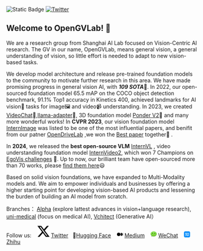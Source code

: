 

<!-- [![opengvlab stars](https://img.shields.io/github/stars/opengvlab?style=social)](https://github.com/opengvlab) + [![Alpha-VLLM stars](https://img.shields.io/github/stars/Alpha-VLLM?style=social)](https://github.com/Alpha-VLLM) + [![uni-medical stars](https://img.shields.io/github/stars/uni-medical?style=social)](https://github.com/uni-medical) -->


![Static Badge](https://img.shields.io/badge/Stars-43k-blue?style=social&logo=github)
[![Twitter](https://img.shields.io/twitter/url?style=social&url=https%3A%2F%2Ftwitter.com%2Fopengvlab)](https://twitter.com/opengvlab)

## Welcome to OpenGVLab! 👋

We are a research group from Shanghai AI Lab focused on Vision-Centric AI research. The GV in our name, OpenGVLab, means general vision, a general understanding of vision, so little effort is needed to adapt to new vision-based tasks.

We develop model architecture and release pre-trained foundation models to the community to motivate further research in this area. We have made promising progress in general vision AI, with ***109 SOTA***🚀. In 2022, our open-sourced foundation model 65.5 mAP on the COCO object detection benchmark, 91.1% Top1 accuracy in Kinetics 400, achieved landmarks for AI vision👀 tasks for image🖼️ and video📹 understanding. In 2023, we created [VideoChat](https://github.com/OpenGVLab/Ask-Anything)🦜,[llama-adapter](https://github.com/OpenGVLab/llama-adapter)🦙, 3D foundation model [Ponder V2](https://github.com/OpenGVLab/PonderV2)🧊 and many more wonderful works! In **CVPR 2023**, our vision foundation model [InternImage](https://github.com/OpenGVLab/internimage) was listed to be one of the most influential papers, and benifit from our patner [OpenDriveLab](https://github.com/opendrivelab) ,we won the [Best paper](https://github.com/opendrivelab/UniAD) together🎉 . 

In **2024**, we released the **best open-source VLM** [InternVL](https://github.com/OpenGVLab/internvl) , video understanding foundation model [InternVideo2](https://github.com/OpenGVLab/internvideo), which won 7 Champions on [EgoVis challenges](https://github.com/OpenGVLab/EgoVideo) 🥇. Up to now, our brilliant team have open-sourced more than 70 works, please [find them here](https://github.com/orgs/OpenGVLab/repositories)😃

Based on solid vision foundations, we have expanded to Multi-Modality models and. We aim to empower individuals and businesses by offering a higher starting point for developing vision-based AI products and lessening the burden of building an AI model from scratch.

Branches： [Alpha](https://github.com/Alpha-VLLM) (explore lattest advances in vision+language research), [uni-medical](https://github.com/uni-medical) (focus on medical AI), [Vchitect](https://github.com/vchitect) (Generative AI）

 Follow us: &nbsp;&nbsp;  ![Twitter X logo](./twitter-x-logo.svg) [Twitter](https://twitter.com/opengvlab) &nbsp;&nbsp;🤗[Hugging Face](https://huggingface.co/OpenGVLab) &nbsp;&nbsp;  ![Medium logo](./medium.png) [Medium](https://medium.com/@opengvlab) &nbsp;&nbsp; ![WeChat logo](./wechat.png) [WeChat](./opengv-wechat.jpeg) &nbsp;&nbsp;  ![zhihu logo](./zhihu.png) [Zhihu](https://www.zhihu.com/org/opengvlab)
